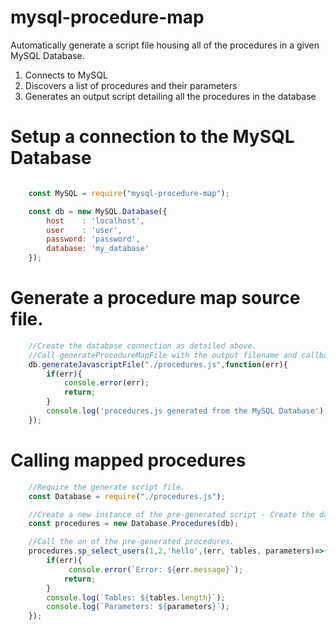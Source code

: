 # mysql-procedure-map

Automatically generate a script file housing all of the procedures in a given MySQL Database.

1. Connects to MySQL
2. Discovers a list of procedures and their parameters
3. Generates an output script detailing all the procedures in the database


# Setup a connection to the MySQL Database
```javascript

    const MySQL = require("mysql-procedure-map");

    const db = new MySQL.Database({
        host    : 'localhost',
        user    : 'user',
        password: 'password',
        database: 'my_database'
    });
```

# Generate a procedure map source file.

```javascript
    //Create the database connection as detailed above.
    //Call generateProcedureMapFile with the output filename and callback function.
    db.generateJavascriptFile("./procedures.js",function(err){
        if(err){
            console.error(err);
            return;
        }
        console.log('procedures.js generated from the MySQL Database');
    });
```

# Calling mapped procedures

```javascript
    //Require the generate script file.
    const Database = require("./procedures.js");

    //Create a new instance of the pre-generated script - Create the database connection as detailed above and pass it into new Procedures(database).
    const procedures = new Database.Procedures(db);

    //Call the on of the pre-generated procedures.
    procedures.sp_select_users(1,2,'hello',(err, tables, parameters)=>{
        if(err){
             console.error(`Error: ${err.message}`);
            return;
        }
        console.log(`Tables: ${tables.length}`);
        console.log(`Parameters: ${parameters}`);
    });

```